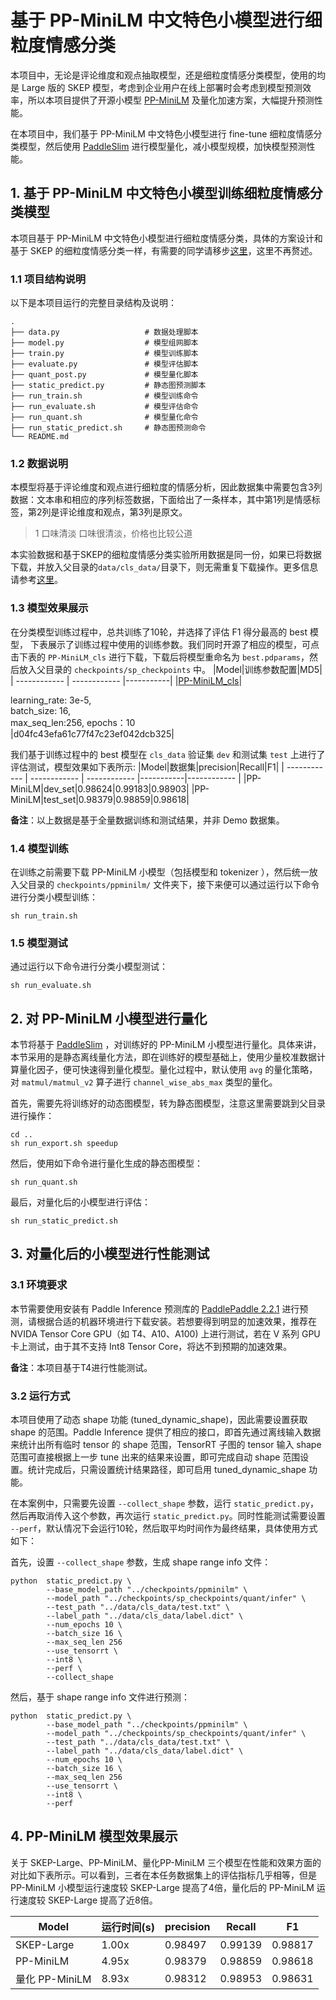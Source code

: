 # 基于 PP-MiniLM 中文特色小模型进行细粒度情感分类

本项目中，无论是评论维度和观点抽取模型，还是细粒度情感分类模型，使用的均是 Large 版的 SKEP 模型，考虑到企业用户在线上部署时会考虑到模型预测效率，所以本项目提供了开源小模型 [PP-MiniLM](https://github.com/PaddlePaddle/PaddleNLP/tree/develop/examples/model_compression/pp-minilm) 及量化加速方案，大幅提升预测性能。

在本项目中，我们基于 PP-MiniLM 中文特色小模型进行 fine-tune 细粒度情感分类模型，然后使用 [PaddleSlim](https://github.com/PaddlePaddle/PaddleSlim) 进行模型量化，减小模型规模，加快模型预测性能。

## 1. 基于 PP-MiniLM 中文特色小模型训练细粒度情感分类模型

本项目基于 PP-MiniLM 中文特色小模型进行细粒度情感分类，具体的方案设计和基于 SKEP 的细粒度情感分类一样，有需要的同学请移步[这里](./../classification/README.md)，这里不再赘述。

### 1.1 项目结构说明
以下是本项目运行的完整目录结构及说明：

```shell
.
├── data.py                   # 数据处理脚本
├── model.py                  # 模型组网脚本
├── train.py                  # 模型训练脚本
├── evaluate.py               # 模型评估脚本
├── quant_post.py             # 模型量化脚本
├── static_predict.py         # 静态图预测脚本
├── run_train.sh              # 模型训练命令
├── run_evaluate.sh           # 模型评估命令
├── run_quant.sh              # 模型量化命令
├── run_static_predict.sh     # 静态图预测命令
└── README.md
```

### 1.2 数据说明

本模型将基于评论维度和观点进行细粒度的情感分析，因此数据集中需要包含3列数据：文本串和相应的序列标签数据，下面给出了一条样本，其中第1列是情感标签，第2列是评论维度和观点，第3列是原文。

> 1   口味清淡   口味很清淡，价格也比较公道

本实验数据和基于SKEP的细粒度情感分类实验所用数据是同一份，如果已将数据下载，并放入父目录的`data/cls_data/`目录下，则无需重复下载操作。更多信息请参考[这里](../classification/README.md)。

### 1.3 模型效果展示

在分类模型训练过程中，总共训练了10轮，并选择了评估 F1 得分最高的 best 模型， 下表展示了训练过程中使用的训练参数。我们同时开源了相应的模型，可点击下表的 `PP-MiniLM_cls` 进行下载，下载后将模型重命名为 `best.pdparams`，然后放入父目录的 `checkpoints/sp_checkpoints` 中。
|Model|训练参数配置|MD5|
| ------------ | ------------ |-----------|
|[PP-MiniLM_cls](https://bj.bcebos.com/paddlenlp/models/best_mini.pdparams)|<div style="width: 150pt"> learning_rate: 3e-5, batch_size: 16, max_seq_len:256, epochs：10 </div>|d04fc43efa61c77f47c23ef042dcb325|

我们基于训练过程中的 best 模型在 `cls_data` 验证集 `dev` 和测试集 `test` 上进行了评估测试，模型效果如下表所示:
|Model|数据集|precision|Recall|F1|
| ------------ | ------------ | ------------ |-----------|------------ |
|PP-MiniLM|dev_set|0.98624|0.99183|0.98903|
|PP-MiniLM|test_set|0.98379|0.98859|0.98618|

**备注**：以上数据是基于全量数据训练和测试结果，并非 Demo 数据集。

### 1.4 模型训练
在训练之前需要下载 PP-MiniLM 小模型（包括模型和 tokenizer ），然后统一放入父目录的 `checkpoints/ppminilm/` 文件夹下，接下来便可以通过运行以下命令进行分类小模型训练：
```shell
sh run_train.sh
```

### 1.5 模型测试
通过运行以下命令进行分类小模型测试：
```shell
sh run_evaluate.sh
```

## 2. 对 PP-MiniLM 小模型进行量化
本节将基于 [PaddleSlim](https://github.com/PaddlePaddle/PaddleSlim) ，对训练好的 PP-MiniLM 小模型进行量化。具体来讲，本节采用的是静态离线量化方法，即在训练好的模型基础上，使用少量校准数据计算量化因子，便可快速得到量化模型。量化过程中，默认使用 `avg` 的量化策略，对 `matmul/matmul_v2` 算子进行 `channel_wise_abs_max` 类型的量化。

首先，需要先将训练好的动态图模型，转为静态图模型，注意这里需要跳到父目录进行操作：
```shell
cd ..
sh run_export.sh speedup
```

然后，使用如下命令进行量化生成的静态图模型：
```shell
sh run_quant.sh
```

最后，对量化后的小模型进行评估：
```shell
sh run_static_predict.sh
```

## 3. 对量化后的小模型进行性能测试

### 3.1 环境要求
本节需要使用安装有 Paddle Inference 预测库的 [PaddlePaddle 2.2.1](https://paddleinference.paddlepaddle.org.cn/user_guides/download_lib.html) 进行预测，请根据合适的机器环境进行下载安装。若想要得到明显的加速效果，推荐在 NVIDA Tensor Core GPU（如 T4、A10、A100) 上进行测试，若在 V 系列 GPU 卡上测试，由于其不支持 Int8 Tensor Core，将达不到预期的加速效果。

**备注**：本项目基于T4进行性能测试。

### 3.2 运行方式
本项目使用了动态 shape 功能 (tuned_dynamic_shape)，因此需要设置获取 shape 的范围。Paddle Inference 提供了相应的接口，即首先通过离线输入数据来统计出所有临时 tensor 的 shape 范围，TensorRT 子图的 tensor 输入 shape 范围可直接根据上一步 tune 出来的结果来设置，即可完成自动 shape 范围设置。统计完成后，只需设置统计结果路径，即可启用 tuned_dynamic_shape 功能。

在本案例中，只需要先设置 `--collect_shape` 参数，运行 `static_predict.py`，然后再取消传入这个参数，再次运行 `static_predict.py`。同时性能测试需要设置 `--perf`，默认情况下会运行10轮，然后取平均时间作为最终结果，具体使用方式如下：

首先，设置 `--collect_shape` 参数，生成 shape range info 文件：
```shell
python  static_predict.py \
        --base_model_path "../checkpoints/ppminilm" \
        --model_path "../checkpoints/sp_checkpoints/quant/infer" \
        --test_path "../data/cls_data/test.txt" \
        --label_path "../data/cls_data/label.dict" \
        --num_epochs 10 \
        --batch_size 16 \
        --max_seq_len 256
        --use_tensorrt \
        --int8 \
        --perf \
        --collect_shape
```
然后，基于 shape range info 文件进行预测：
```shell
python  static_predict.py \
        --base_model_path "../checkpoints/ppminilm" \
        --model_path "../checkpoints/sp_checkpoints/quant/infer" \
        --test_path "../data/cls_data/test.txt" \
        --label_path "../data/cls_data/label.dict" \
        --num_epochs 10 \
        --batch_size 16 \
        --max_seq_len 256
        --use_tensorrt \
        --int8 \
        --perf
```


## 4. PP-MiniLM 模型效果展示

关于 SKEP-Large、PP-MiniLM、量化PP-MiniLM 三个模型在性能和效果方面的对比如下表所示。可以看到，三者在本任务数据集上的评估指标几乎相等，但是 PP-MiniLM 小模型运行速度较 SKEP-Large 提高了4倍，量化后的 PP-MiniLM 运行速度较 SKEP-Large 提高了近8倍。

|Model|运行时间(s)|precision|Recall|F1|
| ------------ | ------------ | ------------ |-----------|------------ |
|SKEP-Large|1.00x|0.98497|0.99139|0.98817|
|PP-MiniLM|4.95x|0.98379|0.98859|0.98618|
|量化 PP-MiniLM|8.93x|0.98312|0.98953|0.98631|
